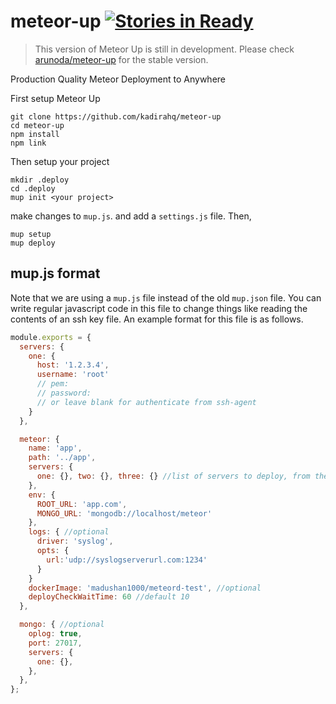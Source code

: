 # meteor-up [![Stories in Ready](https://badge.waffle.io/kadirahq/meteor-up.svg?label=ready&title=Ready)](http://waffle.io/kadirahq/meteor-up)

> This version of Meteor Up is still in development.
> Please check [arunoda/meteor-up](https://github.com/arunoda/meteor-up) for the stable version.

Production Quality Meteor Deployment to Anywhere

First setup Meteor Up
```
git clone https://github.com/kadirahq/meteor-up
cd meteor-up
npm install
npm link
```

Then setup your project
```
mkdir .deploy
cd .deploy
mup init <your project>
```

make changes to `mup.js`. and add a `settings.js` file. Then,
```
mup setup
mup deploy
```

## mup.js format
Note that we are using a `mup.js` file instead of the old `mup.json` file. You can write regular javascript code in this file to change things like reading the contents of an ssh key file. An example format for this file is as follows.

```js
module.exports = {
  servers: {
    one: {
      host: '1.2.3.4',
      username: 'root'
      // pem:
      // password:
      // or leave blank for authenticate from ssh-agent
    }
  },

  meteor: {
    name: 'app',
    path: '../app',
    servers: {
      one: {}, two: {}, three: {} //list of servers to deploy, from the 'servers' list
    },
    env: {
      ROOT_URL: 'app.com',
      MONGO_URL: 'mongodb://localhost/meteor'
    },
    logs: { //optional
      driver: 'syslog',
      opts: {
        url:'udp://syslogserverurl.com:1234'
      }
    }
    dockerImage: 'madushan1000/meteord-test', //optional
    deployCheckWaitTime: 60 //default 10
  },

  mongo: { //optional
    oplog: true,
    port: 27017,
    servers: {
      one: {},
    },
  },
};
```

